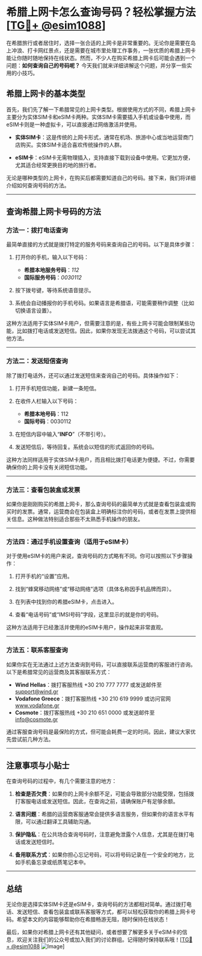 # 希腊上网卡怎么查询号码？轻松掌握方法[[TG💪+ @esim1088](https://t.me/s/esim1088)]

在希腊旅行或者居住时，选择一张合适的上网卡是非常重要的。无论你是需要在岛上冲浪、打卡网红景点，还是需要在城市里处理工作事务，一张优质的希腊上网卡能让你随时随地保持在线状态。然而，不少人在购买希腊上网卡后可能会遇到一个问题：**如何查询自己的号码呢？** 今天我们就来详细讲解这个问题，并分享一些实用的小技巧。

## 希腊上网卡的基本类型

首先，我们先了解一下希腊常见的上网卡类型。根据使用方式的不同，希腊上网卡主要分为实体SIM卡和eSIM卡两种。实体SIM卡需要插入手机或设备中使用，而eSIM卡则是一种虚拟卡，可以直接通过网络激活并使用。

- **实体SIM卡**：这是传统的上网卡形式，通常在机场、旅游中心或当地运营商门店购买。实体SIM卡适合喜欢传统操作的人群。
  
- **eSIM卡**：eSIM卡无需物理插入，支持直接下载到设备中使用。它更加方便，尤其适合经常更换目的地的旅行者。

无论是哪种类型的上网卡，在购买后都需要知道自己的号码。接下来，我们将详细介绍如何查询号码的方法。

---

## 查询希腊上网卡号码的方法

### 方法一：拨打电话查询

最简单直接的方式就是拨打特定的服务号码来查询自己的号码。以下是具体步骤：

1. 打开你的手机，输入以下号码：
   - **希腊本地服务号码**：*112*
   - **国际服务号码**：*0030112*

2. 按下拨号键，等待系统语音提示。

3. 系统会自动播报你的手机号码。如果语言是希腊语，可能需要稍作调整（比如切换语言设置）。

这种方法适用于实体SIM卡用户，但需要注意的是，有些上网卡可能会限制某些功能，比如拨打电话或发送短信。因此，如果你发现无法拨通这个号码，可以尝试其他方法。

---

### 方法二：发送短信查询

除了拨打电话外，还可以通过发送短信来查询自己的号码。具体操作如下：

1. 打开手机短信功能，新建一条短信。

2. 在收件人栏输入以下号码：
   - **希腊本地号码**：112
   - **国际号码**：0030112

3. 在短信内容中输入“**INFO**”（不带引号）。

4. 发送短信后，等待回复。系统会以短信的形式返回你的号码。

这种方法同样适用于实体SIM卡用户，而且相比拨打电话更为便捷。不过，你需要确保你的上网卡没有关闭短信功能。

---

### 方法三：查看包装盒或发票

如果你是刚刚购买的希腊上网卡，那么查询号码的最简单方式就是查看包装盒或购买时的发票。通常，运营商会在包装盒上明确标注你的号码，或者在发票上提供相关信息。这种做法特别适合那些不太熟悉手机操作的朋友。

---

### 方法四：通过手机设置查询（适用于eSIM卡）

对于使用eSIM卡的用户来说，查询号码的方式略有不同。你可以按照以下步骤操作：

1. 打开手机的“设置”应用。

2. 找到“蜂窝移动网络”或“移动网络”选项（具体名称因手机品牌而异）。

3. 在列表中找到你的希腊eSIM卡，点击进入。

4. 查看“电话号码”或“IMSI号码”字段，这里显示的就是你的号码。

这种方法适用于已经激活并使用的eSIM卡用户，操作起来非常直观。

---

### 方法五：联系客服查询

如果你实在无法通过上述方法查询到号码，可以直接联系运营商的客服进行咨询。以下是希腊常见的运营商及其客服联系方式：

- **Wind Hellas**：拨打客服热线 +30 210 777 7777 或发送邮件至 support@wind.gr
- **Vodafone Greece**：拨打客服热线 +30 210 619 9999 或访问官网 www.vodafone.gr
- **Cosmote**：拨打客服热线 +30 210 651 0000 或发送邮件至 info@cosmote.gr

通过客服查询号码是最保险的方式，但可能会耗费一定的时间。因此，建议大家优先尝试前几种方法。

---

## 注意事项与小贴士

在查询号码的过程中，有几个需要注意的地方：

1. **检查是否欠费**：如果你的上网卡余额不足，可能会导致部分功能受限，包括拨打客服电话或发送短信。因此，在查询之前，请确保账户有足够余额。

2. **语言问题**：希腊的运营商客服通常会提供多语言服务，但如果你的语言水平有限，可以通过翻译工具辅助沟通。

3. **保护隐私**：在公共场合查询号码时，注意避免泄露个人信息，尤其是在拨打电话或发送短信时。

4. **备用联系方式**：如果你担心忘记号码，可以将号码记录在一个安全的地方，比如手机备忘录或纸质笔记本中。

---

## 总结

无论你是选择实体SIM卡还是eSIM卡，查询号码的方法都相对简单。通过拨打电话、发送短信、查看包装盒或联系客服等方式，都可以轻松获取你的希腊上网卡号码。希望本文的内容能够帮助你在希腊畅游无阻，随时保持在线状态！

最后，如果你对希腊上网卡还有其他疑问，或者想要了解更多关于eSIM卡的信息，欢迎关注我们的公众号或加入我们的讨论群组。记得随时保持联系哦！[[TG💪+ @esim1088](https://t.me/s/esim1088) ![Image](https://i.postimg.cc/4NQfJmqS/Snipaste-2025-05-13-00-14-12.png)]